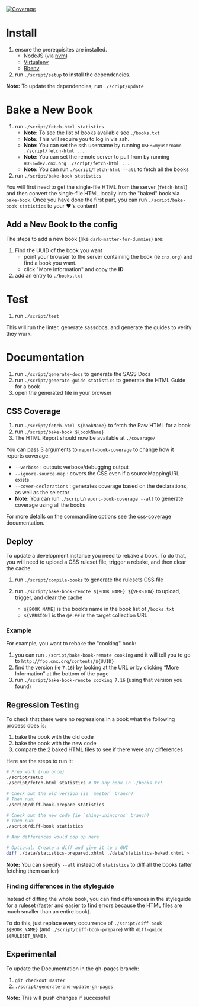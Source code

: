 [![Coverage][codecov-image]][codecov-url]

# Install

1. ensure the prerequisites are installed.
   - NodeJS (via [nvm](https://github.com/creationix/nvm))
   - [Virtualenv](https://virtualenv.pypa.io/en/stable/installation/)
   - [Rbenv](https://github.com/rbenv/rbenv#installation)
1. run `./script/setup` to install the dependencies.

**Note:** To update the dependencies, run `./script/update`

# Bake a New Book

1. run `./script/fetch-html statistics`
   - **Note:** To see the list of books available see `./books.txt`
   - **Note:** This will require you to log in via ssh.
   - **Note:** You can set the ssh username by running `USER=myusername ./script/fetch-html ...`
   - **Note:** You can set the remote server to pull from by running `HOST=dev.cnx.org ./script/fetch-html ...`
   - **Note:** You can run `./script/fetch-html --all` to fetch all the books
1. run `./script/bake-book statistics`

You will first need to get the single-file HTML from the server (`fetch-html`) and then convert the single-file HTML locally into the "baked" book via `bake-book`. Once you have done the first part, you can run `./script/bake-book statistics` to your :heart:'s content!


## Add a New Book to the config

The steps to add a new book (like `dark-matter-for-dummies`) are:

1. Find the UUID of the book you want
   - point your browser to the server containing the book (ie `cnx.org`) and find a book you want.
   - click "More Information" and copy the **ID**
1. add an entry to `./books.txt`


# Test

1. run `./script/test`

This will run the linter, generate sassdocs, and generate the guides to verify they work.

# Documentation

1. run `./script/generate-docs` to generate the SASS Docs
1. run `./script/generate-guide statistics` to generate the HTML Guide for a book
1. open the generated file in your browser

## CSS Coverage

1. run `./script/fetch-html ${bookName}` to fetch the Raw HTML for a book
1. run `./script/bake-book ${bookName}`
1. The HTML Report should now be available at `./coverage/`

You can pass 3 arguments to `report-book-coverage` to change how it reports coverage:

- `--verbose` : outputs verbose/debugging output
- `--ignore-source-map` : covers the CSS even if a sourceMappingURL exists.
- `--cover-declarations` : generates coverage based on the declarations, as well as the selector
- **Note:** You can run `./script/report-book-coverage --all` to generate coverage using all the books

For more details on the commandline options see the [css-coverage](https://www.npmjs.com/package/css-coverage#commandline-options) documentation.


## Deploy

To update a development instance you need to rebake a book.
To do that, you will need to upload a CSS ruleset file, trigger a rebake, and then clear the cache.

1. run `./script/compile-books` to generate the rulesets CSS file
1. run `./script/bake-book-remote ${BOOK_NAME} ${VERSION}` to upload, trigger, and clear the cache

   - `${BOOK_NAME]` is the book’s name in the book list of `/books.txt`
   - `${VERSION]` is the `@#.##` in the target collection URL

### Example

For example, you want to rebake the "cooking" book:

1. you can run `./script/bake-book-remote cooking` and it will tell you to go to `http://foo.cnx.org/contents/${UUID}`
1. find the version (ie `7.16`) by looking at the URL or by clicking “More Information” at the bottom of the page
1. run `./script/bake-book-remote cooking 7.16` (using that version you found)


## Regression Testing

To check that there were no regressions in a book what the following process does is:

1. bake the book with the old code
1. bake the book with the new code
1. compare the 2 baked HTML files to see if there were any differences

Here are the steps to run it:

```sh
# Prep work (run once)
./script/setup
./script/fetch-html statistics # Or any book in ./books.txt

# Check out the old version (ie `master` branch)
# Then run:
./script/diff-book-prepare statistics

# Check out the new code (ie `shiny-unincorns` branch)
# Then run:
./script/diff-book statistics

# Any differences would pop up here

# Optional: Create a diff and give it to a GUI
diff ./data/statistics-prepared.xhtml ./data/statistics-baked.xhtml > foo.diff
```

**Note:** You can specify `--all` instead of `statistics` to diff all the books (after fetching them earlier)

### Finding differences in the styleguide

Instead of diffing the whole book, you can find differences in the styleguide for a ruleset (faster and easier to find errors because the HTML files are much smaller than an entire book).

To do this, just replace every occurrence of `./script/diff-book ${BOOK_NAME}` (and `./script/diff-book-prepare`) with `diff-guide ${RULESET_NAME}`.


## Experimental

To update the Documentation in the gh-pages branch:

1. `git checkout master`
1. `./script/generate-and-update-gh-pages`

**Note:** This will push changes if successful


[codecov-image]: https://img.shields.io/codecov/c/github/connexions/cnx-recipes.svg
[codecov-url]: https://codecov.io/gh/Connexions/cnx-recipes
